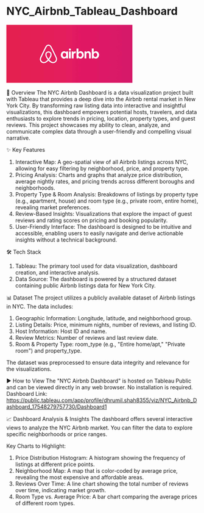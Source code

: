 # NYC_Airbnb_Tableau_Dashboard

![Airbnb Banner](https://github.com/dhrumil231/NYC_Airbnb_Tableau_Dashboard/blob/main/Airbnb%20Logo.png)

🗽 Overview
The NYC Airbnb Dashboard is a data visualization project built with Tableau that provides a deep dive into the Airbnb rental market in New York City. By transforming raw listing data into interactive and insightful visualizations, this dashboard empowers potential hosts, travelers, and data enthusiasts to explore trends in pricing, location, property types, and guest reviews. This project showcases my ability to clean, analyze, and communicate complex data through a user-friendly and compelling visual narrative.

✨ Key Features
1) Interactive Map: A geo-spatial view of all Airbnb listings across NYC, allowing for easy filtering by neighborhood, price, and property type.
2) Pricing Analysis: Charts and graphs that analyze price distribution, average nightly rates, and pricing trends across different boroughs and neighborhoods.
3) Property Type & Room Analysis: Breakdowns of listings by property type (e.g., apartment, house) and room type (e.g., private room, entire home), revealing market preferences.
4) Review-Based Insights: Visualizations that explore the impact of guest reviews and rating scores on pricing and booking popularity.
5) User-Friendly Interface: The dashboard is designed to be intuitive and accessible, enabling users to easily navigate and derive actionable insights without a technical background.

🛠️ Tech Stack
1) Tableau: The primary tool used for data visualization, dashboard creation, and interactive analysis.
2) Data Source: The dashboard is powered by a structured dataset containing public Airbnb listings data for New York City.

📊 Dataset
The project utilizes a publicly available dataset of Airbnb listings in NYC. The data includes:

1) Geographic Information: Longitude, latitude, and neighborhood group.
2) Listing Details: Price, minimum nights, number of reviews, and listing ID.
3) Host Information: Host ID and name.
4) Review Metrics: Number of reviews and last review date.
5) Room & Property Type: room_type (e.g., "Entire home/apt," "Private room") and property_type.

The dataset was preprocessed to ensure data integrity and relevance for the visualizations.

▶️ How to View
The "NYC Airbnb Dashboard" is hosted on Tableau Public and can be viewed directly in any web browser. No installation is required.
Dashboard Link: https://public.tableau.com/app/profile/dhrumil.shah8355/viz/NYC_Airbnb_Dashboard_17548279757730/Dashboard1

📈 Dashboard Analysis & Insights
The dashboard offers several interactive views to analyze the NYC Airbnb market. You can filter the data to explore specific neighborhoods or price ranges.

Key Charts to Highlight:
1) Price Distribution Histogram: A histogram showing the frequency of listings at different price points.
2) Neighborhood Map: A map that is color-coded by average price, revealing the most expensive and affordable areas.
3) Reviews Over Time: A line chart showing the total number of reviews over time, indicating market growth.
4) Room Type vs. Average Price: A bar chart comparing the average prices of different room types.

